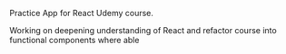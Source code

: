 Practice App for React Udemy course. 

Working on deepening understanding of React and refactor course into functional components where able
